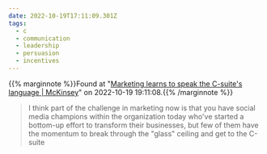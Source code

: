 ```yaml
---
date: 2022-10-19T17:11:09.301Z
tags:
  - c
  - communication
  - leadership
  - persuasion
  - incentives
---
```

{{% marginnote %}}Found at "[Marketing learns to speak the C-suite's language | McKinsey](https://www.mckinsey.com/capabilities/growth-marketing-and-sales/our-insights/marketing-learns-to-speak-the-c-suite039s-language)" on 2022-10-19 19:11:08.{{% /marginnote %}}

> I think part of the challenge in marketing now is that you have social media champions within the organization today who've started a bottom-up effort to transform their businesses, but few of them have the momentum to break through the "glass" ceiling and get to the C-suite

